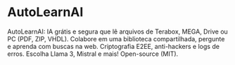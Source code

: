 # AutoLearnAI
AutoLearnAI: IA grátis e segura que lê arquivos de Terabox, MEGA, Drive ou PC (PDF, ZIP, VHDL). Colabore em uma biblioteca compartilhada, pergunte e aprenda com buscas na web. Criptografia E2EE, anti-hackers e logs de erros. Escolha Llama 3, Mistral e mais! Open-source (MIT).
